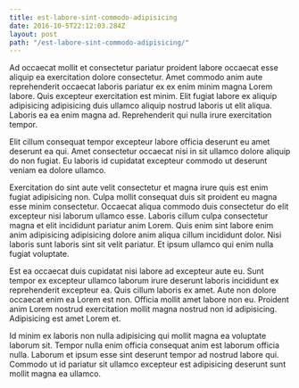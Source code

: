 ```yaml
---
title: est-labore-sint-commodo-adipisicing
date: 2016-10-5T22:12:03.284Z
layout: post
path: "/est-labore-sint-commodo-adipisicing/"
---
```


Ad occaecat mollit et consectetur pariatur proident labore occaecat esse aliquip ea exercitation dolore consectetur. Amet commodo anim aute reprehenderit occaecat laboris pariatur ex ex enim minim magna Lorem labore. Quis excepteur exercitation est minim. Elit fugiat labore ex aliquip adipisicing adipisicing duis ullamco aliquip nostrud laboris ut elit aliqua. Laboris ea ea enim magna ad. Reprehenderit qui nulla irure exercitation tempor.

Elit cillum consequat tempor excepteur labore officia deserunt eu amet deserunt ea qui. Amet consectetur occaecat nisi in sit ullamco dolore aliquip do non fugiat. Eu laboris id cupidatat excepteur commodo ut deserunt veniam ea dolore ullamco.

Exercitation do sint aute velit consectetur et magna irure quis est enim fugiat adipisicing non. Culpa mollit consequat duis sit proident eu magna esse minim consectetur. Occaecat aliqua commodo duis consectetur do elit excepteur nisi laborum ullamco esse. Laboris cillum culpa consectetur magna et elit incididunt pariatur anim Lorem. Quis enim sint labore enim anim adipisicing adipisicing dolore anim aliqua cillum incididunt dolor. Nisi laboris sunt laboris sint sit velit pariatur. Et ipsum ullamco qui enim nulla fugiat voluptate.

Est ea occaecat duis cupidatat nisi labore ad excepteur aute eu. Sunt tempor ex excepteur ullamco laborum irure deserunt laboris incididunt ex reprehenderit excepteur ea. Quis cillum laboris ex amet. Aute non dolore occaecat enim ea Lorem est non. Officia mollit amet labore non eu. Proident anim Lorem nostrud exercitation mollit magna nostrud non id adipisicing. Adipisicing est amet Lorem et.

Id minim ex laboris non nulla adipisicing qui mollit magna ea voluptate laborum sit. Tempor nulla enim officia consequat anim est laborum officia nulla. Laborum et ipsum esse sint deserunt tempor ad nostrud labore qui. Commodo ut id pariatur sit ullamco excepteur est adipisicing deserunt sunt mollit magna ea ullamco.